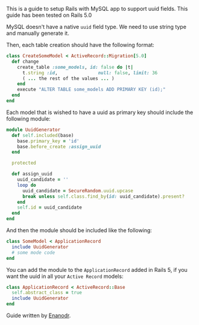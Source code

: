 This is a guide to setup Rails with MySQL app to support uuid fields. This guide has been tested on Rails 5.0

MySQL doesn't have a native ```uuid``` field type. We need to use string type
and manually generate it.

Then, each table creation should have the following format:

```ruby
class CreateSomeModel < ActiveRecord::Migration[5.0]
  def change
    create_table :some_models, id: false do |t|
      t.string :id,               null: false, limit: 36
      ( ... the rest of the values ... )
    end
    execute "ALTER TABLE some_models ADD PRIMARY KEY (id);"
  end
end
```

Each model that is wished to have a uuid as primary key should include the following module:
```ruby
module UuidGenerator
  def self.included(base)
    base.primary_key = 'id'
    base.before_create :assign_uuid
  end

  protected

  def assign_uuid
    uuid_candidate = ''
    loop do
      uuid_candidate = SecureRandom.uuid.upcase
      break unless self.class.find_by(id: uuid_candidate).present?
    end
    self.id = uuid_candidate
  end
end
```

And then the module should be included like the following:
```ruby
class SomeModel < ApplicationRecord
  include UuidGenerator
  # some mode code
end
```

You can add the module to the `ApplicationRecord` added in Rails 5, if you want the uuid in all your `Active Record` models:

```ruby
class ApplicationRecord < ActiveRecord::Base
  self.abstract_class = true
  include UuidGenerator
end
```

Guide written by [Enanodr](https://github.com/Enanodr).

